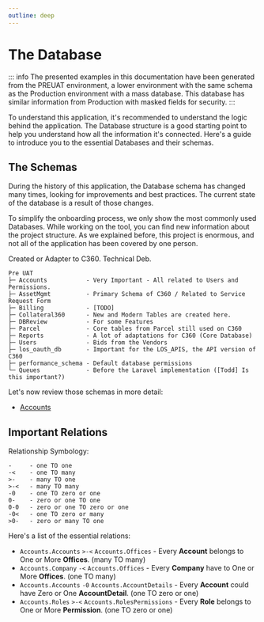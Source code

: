```yaml
---
outline: deep
---
```


# The Database

::: info
The presented examples in this documentation have been generated from the PREUAT environment, a lower environment with the same schema as the Production environment with a mass database. This database has similar information from Production with masked fields for security.
:::

To understand this application, it's recommended to understand the logic behind the application. The Database structure is a good starting point to help you understand how all the information it's connected. Here's a guide to introduce you to the essential Databases and their schemas.

## The Schemas

During the history of this application, the Database schema has changed many times, looking for improvements and best practices. The current state of the database is a result of those changes.

To simplify the onboarding process, we only show the most commonly used Databases. While working on the tool, you can find new information about the project structure. As we explained before, this project is enormous, and not all of the application has been covered by one person.

Created or Adapter to C360. Technical Deb.

```
Pre UAT
├─ Accounts           - Very Important - All related to Users and Permissions.
├─ AssetMgmt          - Primary Schema of C360 / Related to Service Request Form
├─ Billing            - [TODO]
├─ Collateral360      - New and Modern Tables are created here.
├─ DBReview           - For some Features
├─ Parcel             - Core tables from Parcel still used on C360
├─ Reports            - A lot of adaptations for C360 (Core Database)
├─ Users              - Bids from the Vendors
├─ los_oauth_db       - Important for the LOS_APIS, the API version of C360
├─ performance_schema - Default database permissions
└─ Queues             - Before the Laravel implementation ([Todd] Is this important?)
```

Let's now review those schemas in more detail:

- [Accounts](/docs/onboarding/database/schemas/accounts)

## Important Relations

Relationship Symbology:
```
-     - one TO one
-<    - one TO many
>-    - many TO one
>-<   - many TO many
-0    - one TO zero or one
0-    - zero or one TO one
0-0   - zero or one TO zero or one
-0<   - one TO zero or many
>0-   - zero or many TO one
```

Here's a list of the essential relations:

- `Accounts.Accounts` `>-<` `Accounts.Offices` - Every **Account** belongs to One or More **Offices**. (many TO many)
- `Accounts.Company` `-<` `Accounts.Offices`  - Every **Company** have to One or More **Offices**. (one TO many)
- `Accounts.Accounts` `-0` `Accounts.AccountDetails`  - Every **Account** could have Zero or One **AccountDetail**. (one TO zero or one)
- `Accounts.Roles` `>-<` `Accounts.RolesPermissions`  - Every **Role** belongs to One or More **Permission**. (one TO zero or one)
